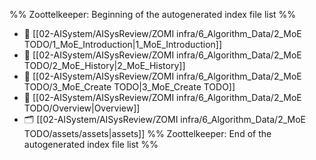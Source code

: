%% Zoottelkeeper: Beginning of the autogenerated index file list  %%
- 📄 [[02-AISystem/AISysReview/ZOMI infra/6_Algorithm_Data/2_MoE TODO/1_MoE_Introduction|1_MoE_Introduction]]
- 📄 [[02-AISystem/AISysReview/ZOMI infra/6_Algorithm_Data/2_MoE TODO/2_MoE_History|2_MoE_History]]
- 📄 [[02-AISystem/AISysReview/ZOMI infra/6_Algorithm_Data/2_MoE TODO/3_MoE_Create TODO|3_MoE_Create TODO]]
- 📄 [[02-AISystem/AISysReview/ZOMI infra/6_Algorithm_Data/2_MoE TODO/Overview|Overview]]
- 🗂️ [[02-AISystem/AISysReview/ZOMI infra/6_Algorithm_Data/2_MoE TODO/assets/assets|assets]]
%% Zoottelkeeper: End of the autogenerated index file list  %%
